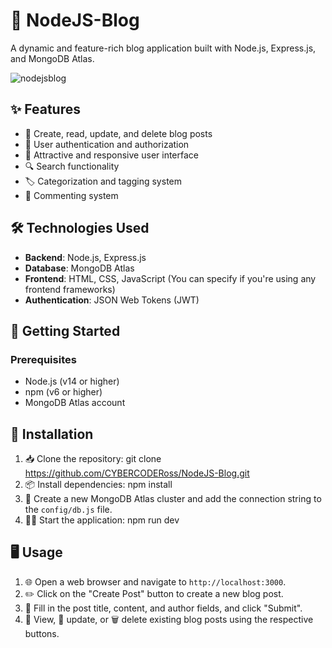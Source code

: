 # 🚀 NodeJS-Blog

A dynamic and feature-rich blog application built with Node.js, Express.js, and MongoDB Atlas.

![nodejsblog](https://github.com/user-attachments/assets/4d05b3f2-f412-4afc-b964-bc2314cc3070)


## ✨ Features

- 📝 Create, read, update, and delete blog posts
- 👤 User authentication and authorization
- 💅 Attractive and responsive user interface
- 🔍 Search functionality
- 🏷️ Categorization and tagging system
- 💬 Commenting system

## 🛠️ Technologies Used

- **Backend**: Node.js, Express.js
- **Database**: MongoDB Atlas
- **Frontend**: HTML, CSS, JavaScript (You can specify if you're using any frontend frameworks)
- **Authentication**: JSON Web Tokens (JWT)

## 🚀 Getting Started

### Prerequisites

- Node.js (v14 or higher)
- npm (v6 or higher)
- MongoDB Atlas account

## 🚀 Installation

1. 📥 Clone the repository: git clone https://github.com/CYBERCODERoss/NodeJS-Blog.git
2. 📦 Install dependencies: npm install
3. 🔗 Create a new MongoDB Atlas cluster and add the connection string to the `config/db.js` file.
4. 🏃‍♂️ Start the application: npm run dev

## 🖥️ Usage

1. 🌐 Open a web browser and navigate to `http://localhost:3000`.
2. ✏️ Click on the "Create Post" button to create a new blog post.
3. 📝 Fill in the post title, content, and author fields, and click "Submit".
4. 👀 View, 🔄 update, or 🗑️ delete existing blog posts using the respective buttons.

